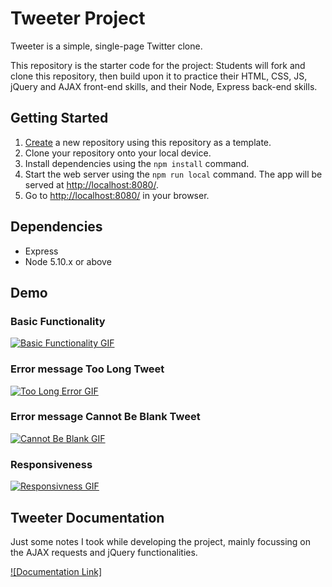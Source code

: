 # Tweeter Project

Tweeter is a simple, single-page Twitter clone.

This repository is the starter code for the project: Students will fork and clone this repository, then build upon it to practice their HTML, CSS, JS, jQuery and AJAX front-end skills, and their Node, Express back-end skills.

## Getting Started

1. [Create](https://docs.github.com/en/repositories/creating-and-managing-repositories/creating-a-repository-from-a-template) a new repository using this repository as a template.
2. Clone your repository onto your local device.
3. Install dependencies using the `npm install` command.
3. Start the web server using the `npm run local` command. The app will be served at <http://localhost:8080/>.
4. Go to <http://localhost:8080/> in your browser.

## Dependencies

- Express
- Node 5.10.x or above

## Demo

### Basic Functionality

[![Basic Functionality GIF](https://github.com/SorrenJ/tweeter/blob/master/docs/basicFunctionality.gif)](https://github.com/SorrenJ/tweeter/blob/master/docs/basicFunctionality.gif)


### Error message Too Long Tweet

[![Too Long Error GIF](https://github.com/SorrenJ/tweeter/blob/master/docs/TooLongError.gif)](https://github.com/SorrenJ/tweeter/blob/master/docs/TooLongError.gif)

### Error message Cannot Be Blank Tweet

[![Cannot Be Blank GIF](https://github.com/SorrenJ/tweeter/blob/master/docs/cannotBeBlank.gif)](https://github.com/SorrenJ/tweeter/blob/master/docs/cannotBeBlank.gif)


### Responsiveness

[![Responsivness GIF](https://github.com/SorrenJ/tweeter/blob/master/docs/responsive.gif)](https://github.com/SorrenJ/tweeter/blob/master/docs/responsive.gif)



## Tweeter Documentation 

Just some notes I took while developing the project, mainly focussing on the AJAX requests and jQuery functionalities.


[![Documentation Link]](https://github.com/SorrenJ/tweeter/blob/master/docs/Tweeter_documentation.pdf)